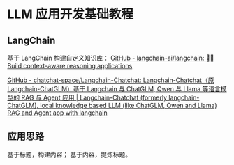 # LLM 应用开发基础教程


## LangChain

基于 LangChain 构建自定义知识库：
[GitHub - langchain-ai/langchain: 🦜🔗 Build context-aware reasoning applications](https://github.com/hwchase17/langchain)

[GitHub - chatchat-space/Langchain-Chatchat: Langchain-Chatchat（原Langchain-ChatGLM）基于 Langchain 与 ChatGLM, Qwen 与 Llama 等语言模型的 RAG 与 Agent 应用 | Langchain-Chatchat (formerly langchain-ChatGLM), local knowledge based LLM (like ChatGLM, Qwen and Llama) RAG and Agent app with langchain](https://github.com/imClumsyPanda/langchain-ChatGLM)


## 应用思路

基于标题，构建内容；
基于内容，提炼标题。